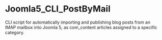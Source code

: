 # Joomla5_CLI_PostByMail
CLI script for automatically importing and publishing blog posts from an IMAP mailbox into Joomla 5, as com_content articles assigned to a specific category.
